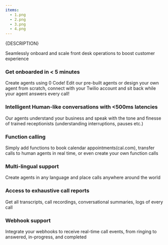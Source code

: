 ```yaml
---
items:
  - 1.png
  - 2.png
  - 3.png
  - 4.png
---
```


{DESCRIPTION}

Seamlessly onboard and scale front desk operations to boost customer experience

### Get onboarded in < 5 minutes

Create agents using 0 Code! Edit our pre-built agents or design your own agent from scratch, connect with your Twilio account and sit back while your agent answers every call!

### Intelligent Human-like conversations with <500ms latencies

Our agents understand your business and speak with the tone and finesse of trained receptionists (understanding interruptions, pauses etc.)

### Function calling

Simply add functions to book calendar  appointments(cal.com), transfer calls to human agents in real time, or even create your own function calls

### Multi-lingual support

Create agents in any language and place calls anywhere around the world

### Access to exhaustive call reports

Get all transcripts, call recordings, conversational summaries, logs of every call

### Webhook support

Integrate your webhooks to receive real-time call events, from ringing to answered, in-progress, and completed
